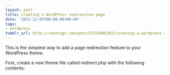 ```yaml
---
layout: post
title: Creating a WordPress redirection page
date: '2012-12-03T00:00:00+00:00'
tags:
- wordpress
tumblr_url: http://vandragt.com/post/57516682363/creating-a-wordpress-redirection-page
---
```

This is the simplest way to add a page redirection feature to your WordPress theme.

First, create a new theme file called redirect.php with the following contents:

 <?php
 /*
 Template Name: Redirect
 */
 the_post();
 header(''Location: '' . get_the_content());
 die();


To create a new redirection page:

New page, change the template to ‘Redirect’
Switch to HTML editing mode and put the url in the content area.
